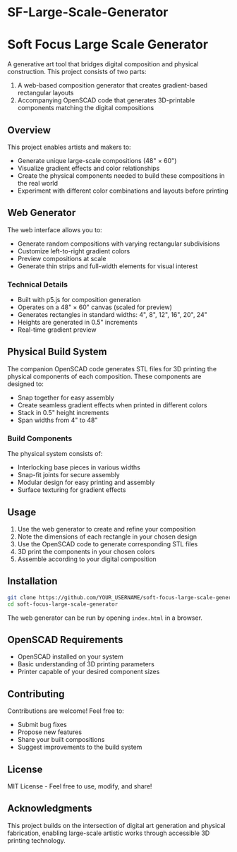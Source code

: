# SF-Large-Scale-Generator
# Soft Focus Large Scale Generator

A generative art tool that bridges digital composition and physical construction. This project consists of two parts:
1. A web-based composition generator that creates gradient-based rectangular layouts
2. Accompanying OpenSCAD code that generates 3D-printable components matching the digital compositions

## Overview

This project enables artists and makers to:
- Generate unique large-scale compositions (48" × 60")
- Visualize gradient effects and color relationships
- Create the physical components needed to build these compositions in the real world
- Experiment with different color combinations and layouts before printing

## Web Generator

The web interface allows you to:
- Generate random compositions with varying rectangular subdivisions
- Customize left-to-right gradient colors
- Preview compositions at scale
- Generate thin strips and full-width elements for visual interest

### Technical Details

- Built with p5.js for composition generation
- Operates on a 48" × 60" canvas (scaled for preview)
- Generates rectangles in standard widths: 4", 8", 12", 16", 20", 24"
- Heights are generated in 0.5" increments
- Real-time gradient preview

## Physical Build System

The companion OpenSCAD code generates STL files for 3D printing the physical components of each composition. These components are designed to:
- Snap together for easy assembly
- Create seamless gradient effects when printed in different colors
- Stack in 0.5" height increments
- Span widths from 4" to 48"

### Build Components

The physical system consists of:
- Interlocking base pieces in various widths
- Snap-fit joints for secure assembly
- Modular design for easy printing and assembly
- Surface texturing for gradient effects

## Usage

1. Use the web generator to create and refine your composition
2. Note the dimensions of each rectangle in your chosen design
3. Use the OpenSCAD code to generate corresponding STL files
4. 3D print the components in your chosen colors
5. Assemble according to your digital composition

## Installation

```bash
git clone https://github.com/YOUR_USERNAME/soft-focus-large-scale-generator.git
cd soft-focus-large-scale-generator
```

The web generator can be run by opening `index.html` in a browser.

## OpenSCAD Requirements

- OpenSCAD installed on your system
- Basic understanding of 3D printing parameters
- Printer capable of your desired component sizes

## Contributing

Contributions are welcome! Feel free to:
- Submit bug fixes
- Propose new features
- Share your built compositions
- Suggest improvements to the build system

## License

MIT License - Feel free to use, modify, and share!

## Acknowledgments

This project builds on the intersection of digital art generation and physical fabrication, enabling large-scale artistic works through accessible 3D printing technology.
